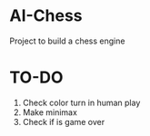 # AI-Chess
Project to build a chess engine

# TO-DO

1. Check color turn in human play
2. Make minimax
3. Check if is game over
